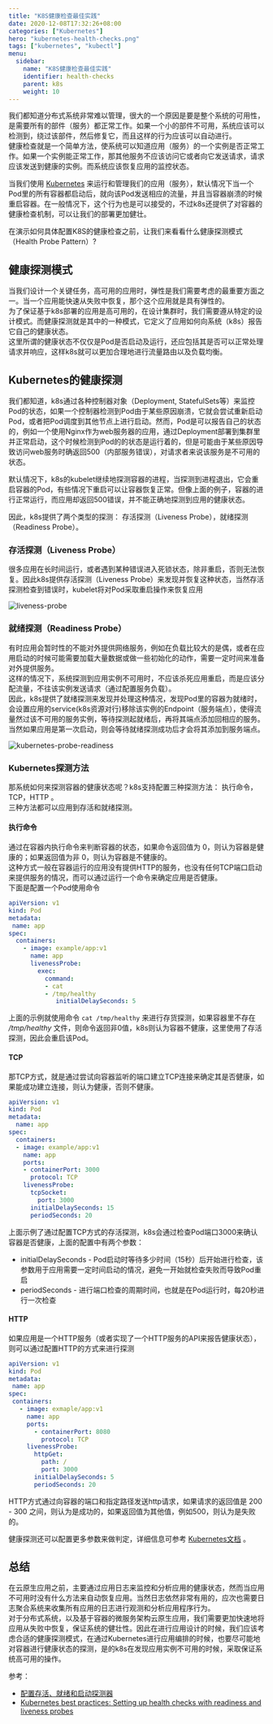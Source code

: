 ```yaml
---
title: "K8S健康检查最佳实践"
date: 2020-12-08T17:32:26+08:00
categories: ["Kubernetes"]
hero: "kubernetes-health-checks.png"
tags: ["kubernetes", "kubectl"]
menu:
  sidebar:
    name: "K8S健康检查最佳实践"
    identifier: health-checks
    parent: k8s
    weight: 10
---
```


我们都知道分布式系统非常难以管理，很大的一个原因是要是整个系统的可用性，是需要所有的部件（服务）都正常工作。如果一个小的部件不可用，系统应该可以检测到，绕过该部件，然后修复它，而且这样的行为应该可以自动进行。  
健康检查就是一个简单方法，使系统可以知道应用（服务）的一个实例是否正常工作。如果一个实例能正常工作，那其他服务不应该访问它或者向它发送请求，请求应该发送到健康的实例。而系统应该恢复应用的监控状态。  

<!-- more -->

当我们使用 [Kubernetes](https://kubernetes.io/) 来运行和管理我们的应用（服务），默认情况下当一个Pod里的所有容器都启动后，就向该Pod发送相应的流量，并且当容器崩溃的时候重启容器。在一般情况下，这个行为也是可以接受的，不过k8s还提供了对容器的健康检查机制，可以让我们的部署更加健壮。  

在演示如何具体配置K8S的健康检查之前，让我们来看看什么健康探测模式（Health Probe Pattern）?

## 健康探测模式

当我们设计一个关键任务，高可用的应用时，弹性是我们需要考虑的最重要方面之一。当一个应用能快速从失败中恢复，那个这个应用就是具有弹性的。  
为了保证基于k8s部署的应用是高可用的，在设计集群时，我们需要遵从特定的设计模式。而健康探测就是其中的一种模式，它定义了应用如何向系统（k8s）报告它自己的健康状态。  
这里所谓的健康状态不仅仅是Pod是否启动及运行，还应包括其是否可以正常处理请求并响应，这样k8s就可以更加合理地进行流量路由以及负载均衡。  

## Kubernetes的健康探测

我们都知道，k8s通过各种控制器对象（Deployment, StatefulSets等）来监控Pod的状态，如果一个控制器检测到Pod由于某些原因崩溃，它就会尝试重新启动Pod，或者把Pod调度到其他节点上进行启动。然而，Pod是可以报告自己的状态的，例如一个使用Nginx作为web服务器的应用，通过Deployment部署到集群里并正常启动，这个时候检测到Pod的的状态是运行着的，但是可能由于某些原因导致访问web服务时确返回500（内部服务错误），对请求者来说该服务是不可用的状态。  

默认情况下，k8s的kubelet继续地探测容器的进程，当探测到进程退出，它会重启容器的Pod，有些情况下重启可以让容器恢复正常。但像上面的例子，容器的进行正常运行，而应用却返回500错误，并不能正确地探测到应用的健康状态。  

因此，k8s提供了两个类型的探测： 存活探测（Liveness Probe），就绪探测（Readiness Probe）。  

### 存活探测（Liveness Probe）

很多应用在长时间运行，或者遇到某种错误进入死锁状态，除非重启，否则无法恢复。因此k8s提供存活探测（Liveness Probe）来发现并恢复这种状态，当然存活探测检查到错误时，kubelet将对Pod采取重启操作来恢复应用  

![liveness-probe](https://images.mengz.dev/posts/kubernetes-probe-livenessae.gif)  

### 就绪探测（Readiness Probe）  

有时应用会暂时性的不能对外提供网络服务，例如在负载比较大的是偶，或者在应用启动的时候可能需要加载大量数据或做一些初始化的动作，需要一定时间来准备对外提供服务。  
这样的情况下，系统探测到应用实例不可用时，不应该杀死应用重启，而是应该分配流量，不往该实例发送请求（通过配置服务负载）。  
因此，k8s提供了就绪探测来发现并处理这种情况，发现Pod里的容器为就绪时，会设置应用的service(k8s资源对行)移除该实例的Endpoint（服务端点），使得流量然过该不可用的服务实例，等待探测起就绪后，再将其端点添加回相应的服务。当然如果应用是第一次启动，则会等待就绪探测成功后才会将其添加到服务端点。  

![kubernetes-probe-readiness](https://images.mengz.dev/posts/kubernetes-probe-readiness.gif)  

### Kubernetes探测方法

那系统如何来探测容器的健康状态呢？k8s支持配置三种探测方法： 执行命令，TCP，HTTP 。  
三种方法都可以应用到存活和就绪探测。

#### 执行命令

通过在容器内执行命令来判断容器的状态，如果命令返回值为 0，则认为容器是健康的；如果返回值为非 0，则认为容器是不健康的。  
这种方式一般在容器运行的应用没有提供HTTP的服务，也没有任何TCP端口启动来提供服务的情况，而可以通过运行一个命令来确定应用是否健康。  
下面是配置一个Pod使用命令

```yaml
apiVersion: v1
kind: Pod
metadata:
 name: app
spec:
  containers:
    - image: example/app:v1
      name: app
      livenessProbe:
        exec:
          command:
          - cat
          - /tmp/healthy
             initialDelaySeconds: 5
```

上面的示例就使用命令 `cat /tmp/healthy` 来进行存货探测，如果容器里不存在 */tmp/healthy* 文件，则命令返回非0值，k8s则认为容器不健康，这里使用了存活探测，因此会重启该Pod。   

#### TCP

那TCP方式，就是通过尝试向容器监听的端口建立TCP连接来确定其是否健康，如果能成功建立连接，则认为健康，否则不健康。  

```yaml
apiVersion: v1
kind: Pod
metadata:
  name: app
spec:
  containers:
  - image: example/app:v1
    name: app
    ports:
    - containerPort: 3000
      protocol: TCP
    livenessProbe:
      tcpSocket:
        port: 3000
      initialDelaySeconds: 15
      periodSeconds: 20
```

上面示例了通过配置TCP方式的存活探测，k8s会通过检查Pod端口3000来确认容器是否健康，上面的配置中有两个参数：  

- initialDelaySeconds - Pod启动时等待多少时间（15秒）后开始进行检查，该参数用于应用需要一定时间启动的情况，避免一开始就检查失败而导致Pod重启  
- periodSeconds - 进行端口检查的周期时间，也就是在Pod运行时，每20秒进行一次检查  

#### HTTP

如果应用是一个HTTP服务（或者实现了一个HTTP服务的API来报告健康状态），则可以通过配置HTTP的方式来进行探测  

```yaml
apiVersion: v1
kind: Pod
metadata:
 name: app
spec:
 containers:
   - image: exmaple/app:v1
     name: app
     ports:
       - containerPort: 8080
         protocol: TCP
     livenessProbe:
       httpGet:
         path: /
         port: 3000
       initialDelaySeconds: 5
       periodSeconds: 20
```

HTTP方式通过向容器的端口和指定路径发送http请求，如果请求的返回值是 200 - 300 之间，则认为是成功的，如果返回值为其他值，例如500，则认为是失败的。

健康探测还可以配置更多参数来做判定，详细信息可参考 [Kubernetes文档](https://kubernetes.io/zh/docs/tasks/configure-pod-container/configure-liveness-readiness-startup-probes/#configure-probes) 。  

## 总结

在云原生应用之前，主要通过应用日志来监控和分析应用的健康状态，然而当应用不可用时没有什么方法来自动恢复应用。当然日志依然非常有用的，应次也需要日志聚合系统来收集所有应用的日志进行观测和分析应用程序行为。  
对于分布式系统，以及基于容器的微服务架构云原生应用，我们需要更加快速地将应用从失败中恢复，保证系统的健壮性。因此在进行应用设计的时候，我们应该考虑合适的健康探测模式，在通过Kubernetes进行应用编排的时候，也要尽可能地对容器进行健康状态的探测，是的k8s在发现应用实例不可用的时候，采取保证系统高可用的操作。

参考：

- [配置存活、就绪和启动探测器](https://kubernetes.io/zh/docs/tasks/configure-pod-container/configure-liveness-readiness-startup-probes)  
- [Kubernetes best practices: Setting up health checks with readiness and liveness probes](https://cloud.google.com/blog/products/gcp/kubernetes-best-practices-setting-up-health-checks-with-readiness-and-liveness-probes)